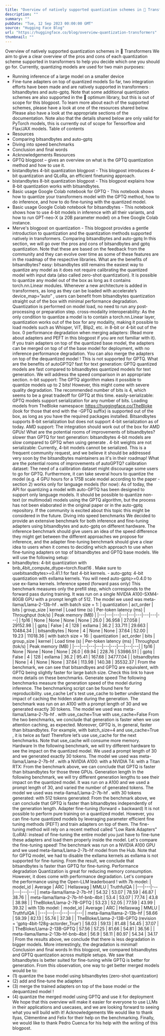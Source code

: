 ```yaml
---
title: "Overview of natively supported quantization schemes in 🤗 Transformers"
description: ""
summary: ""
pubDate: "Tue, 12 Sep 2023 00:00:00 GMT"
source: "Hugging Face Blog"
url: "https://huggingface.co/blog/overview-quantization-transformers"
thumbnail: ""
---
```


Overview of natively supported quantization schemes in 🤗 Transformers
We aim to give a clear overview of the pros and cons of each quantization scheme supported in transformers to help you decide which one you should go for.
Currently, quantizing models are used for two main purposes:
- Running inference of a large model on a smaller device
- Fine-tune adapters on top of quantized models
So far, two integration efforts have been made and are natively supported in transformers : bitsandbytes and auto-gptq. Note that some additional quantization schemes are also supported in the 🤗 optimum library, but this is out of scope for this blogpost.
To learn more about each of the supported schemes, please have a look at one of the resources shared below. Please also have a look at the appropriate sections of the documentation.
Note also that the details shared below are only valid for PyTorch
models, this is currently out of scope for Tensorflow and Flax/JAX models.
Table of contents
- Resources
- Comparing bitsandbytes and auto-gptq
- Diving into speed benchmarks
- Conclusion and final words
- Acknowledgements
Resources
- GPTQ blogpost – gives an overview on what is the GPTQ quantization method and how to use it.
- bistandbytes 4-bit quantization blogpost - This blogpost introduces 4-bit quantization and QLoRa, an efficient finetuning approach.
- bistandbytes 8-bit quantization blogpost - This blogpost explains how 8-bit quantization works with bitsandbytes.
- Basic usage Google Colab notebook for GPTQ - This notebook shows how to quantize your transformers model with the GPTQ method, how to do inference, and how to do fine-tuning with the quantized model.
- Basic usage Google Colab notebook for bitsandbytes - This notebook shows how to use 4-bit models in inference with all their variants, and how to run GPT-neo-X (a 20B parameter model) on a free Google Colab instance.
- Merve's blogpost on quantization - This blogpost provides a gentle introduction to quantization and the quantization methods supported natively in transformers.
Comparing bitsandbytes and auto-gptq
In this section, we will go over the pros and cons of bitsandbytes and gptq quantization. Note that these are based on the feedback from the community and they can evolve over time as some of these features are in the roadmap of the respective libraries.
What are the benefits of bitsandbytes?
easy: bitsandbytes still remains the easiest way to quantize any model as it does not require calibrating the quantized model with input data (also called zero-shot quantization). It is possible to quantize any model out of the box as long as it contains torch.nn.Linear
modules. Whenever a new architecture is added in transformers, as long as they can be loaded with accelerate’s device_map=”auto”
, users can benefit from bitsandbytes quantization straight out of the box with minimal performance degradation. Quantization is performed on model load, no need to run any post-processing or preparation step.
cross-modality interoperability: As the only condition to quantize a model is to contain a torch.nn.Linear
layer, quantization works out of the box for any modality, making it possible to load models such as Whisper, ViT, Blip2, etc. in 8-bit or 4-bit out of the box.
0 performance degradation when merging adapters: (Read more about adapters and PEFT in this blogpost if you are not familiar with it). If you train adapters on top of the quantized base model, the adapters can be merged on top of of the base model for deployment, with no inference performance degradation. You can also merge the adapters on top of the dequantized model ! This is not supported for GPTQ.
What are the benefits of autoGPTQ?
fast for text generation: GPTQ quantized models are fast compared to bitsandbytes quantized models for text generation. We will address the speed comparison in an appropriate section.
n-bit support: The GPTQ algorithm makes it possible to quantize models up to 2 bits! However, this might come with severe quality degradation. The recommended number of bits is 4, which seems to be a great tradeoff for GPTQ at this time.
easily-serializable: GPTQ models support serialization for any number of bits. Loading models from TheBloke namespace: https://huggingface.co/TheBloke (look for those that end with the -GPTQ
suffix) is supported out of the box, as long as you have the required packages installed. Bitsandbytes supports 8-bit serialization but does not support 4-bit serialization as of today.
AMD support: The integration should work out of the box for AMD GPUs!
What are the potential rooms of improvements of bitsandbytes?
slower than GPTQ for text generation: bitsandbytes 4-bit models are slow compared to GPTQ when using generate
.
4-bit weights are not serializable: Currently, 4-bit models cannot be serialized. This is a frequent community request, and we believe it should be addressed very soon by the bitsandbytes maintainers as it's in their roadmap!
What are the potential rooms of improvements of autoGPTQ?
calibration dataset: The need of a calibration dataset might discourage some users to go for GPTQ. Furthermore, it can take several hours to quantize the model (e.g. 4 GPU hours for a 175B scale model according to the paper - section 2)
works only for language models (for now): As of today, the API for quantizing a model with auto-GPTQ has been designed to support only language models. It should be possible to quantize non-text (or multimodal) models using the GPTQ algorithm, but the process has not been elaborated in the original paper or in the auto-gptq repository. If the community is excited about this topic this might be considered in the future.
Diving into speed benchmarks
We decided to provide an extensive benchmark for both inference and fine-tuning adapters using bitsandbytes and auto-gptq on different hardware. The inference benchmark should give users an idea of the speed difference they might get between the different approaches we propose for inference, and the adapter fine-tuning benchmark should give a clear idea to users when it comes to deciding which approach to use when fine-tuning adapters on top of bitsandbytes and GPTQ base models.
We will use the following setup:
- bitsandbytes: 4-bit quantization with
bnb_4bit_compute_dtype=torch.float16
. Make sure to usebitsandbytes>=0.41.1
for fast 4-bit kernels. - auto-gptq: 4-bit quantization with exllama kernels. You will need
auto-gptq>=0.4.0
to use ex-llama kernels.
Inference speed (forward pass only)
This benchmark measures only the prefill step, which corresponds to the forward pass during training. It was run on a single NVIDIA A100-SXM4-80GB GPU with a prompt length of 512. The model we used was meta-llama/Llama-2-13b-hf
.
with batch size = 1:
| quantization | act_order | bits | group_size | kernel | Load time (s) | Per-token latency (ms) | Throughput (tok/s) | Peak memory (MB) |
|---|---|---|---|---|---|---|---|---|
| fp16 | None | None | None | None | 26.0 | 36.958 | 27.058 | 29152.98 |
| gptq | False | 4 | 128 | exllama | 36.2 | 33.711 | 29.663 | 10484.34 |
| bitsandbytes | None | 4 | None | None | 37.64 | 52.00 | 19.23 | 11018.36 |
with batch size = 16:
| quantization | act_order | bits | group_size | kernel | Load time (s) | Per-token latency (ms) | Throughput (tok/s) | Peak memory (MB) |
|---|---|---|---|---|---|---|---|---|
| fp16 | None | None | None | None | 26.0 | 69.94 | 228.76 | 53986.51 |
| gptq | False | 4 | 128 | exllama | 36.2 | 95.41 | 167.68 | 34777.04 |
| bitsandbytes | None | 4 | None | None | 37.64 | 113.98 | 140.38 | 35532.37 |
From the benchmark, we can see that bitsandbyes and GPTQ are equivalent, with GPTQ being slightly faster for large batch size. Check this link to have more details on these benchmarks.
Generate speed
The following benchmarks measure the generation speed of the model during inference. The benchmarking script can be found here for reproducibility.
use_cache
Let's test use_cache
to better understand the impact of caching the hidden state during the generation.
The benchmark was run on an A100 with a prompt length of 30 and we generated exactly 30 tokens. The model we used was meta-llama/Llama-2-7b-hf
.
with use_cache=True
with use_cache=False
From the two benchmarks, we conclude that generation is faster when we use attention caching, as expected. Moreover, GPTQ is, in general, faster than bitsandbytes. For example, with batch_size=4
and use_cache=True
, it is twice as fast! Therefore let’s use use_cache
for the next benchmarks. Note that use_cache
will consume more memory.
Hardware
In the following benchmark, we will try different hardware to see the impact on the quantized model. We used a prompt length of 30 and we generated exactly 30 tokens. The model we used was meta-llama/Llama-2-7b-hf
.
with a NVIDIA A100:
with a NVIDIA T4:
with a Titan RTX:
From the benchmark above, we can conclude that GPTQ is faster than bitsandbytes for those three GPUs.
Generation length
In the following benchmark, we will try different generation lengths to see their impact on the quantized model. It was run on a A100 and we used a prompt length of 30, and varied the number of generated tokens. The model we used was meta-llama/Llama-2-7b-hf
.
with 30 tokens generated:
with 512 tokens generated:
From the benchmark above, we can conclude that GPTQ is faster than bitsandbytes independently of the generation length.
Adapter fine-tuning (forward + backward)
It is not possible to perform pure training on a quantized model. However, you can fine-tune quantized models by leveraging parameter efficient fine tuning methods (PEFT) and train adapters on top of them. The fine-tuning method will rely on a recent method called "Low Rank Adapters" (LoRA): instead of fine-tuning the entire model you just have to fine-tune these adapters and load them properly inside the model. Let's compare the fine-tuning speed!
The benchmark was run on a NVIDIA A100 GPU and we used meta-llama/Llama-2-7b-hf
model from the Hub. Note that for GPTQ model, we had to disable the exllama kernels as exllama is not supported for fine-tuning.
From the result, we conclude that bitsandbytes is faster than GPTQ for fine-tuning.
Performance degradation
Quantization is great for reducing memory consumption. However, it does come with performance degradation. Let's compare the performance using the Open-LLM leaderboard !
with 7b model:
| model_id | Average | ARC | Hellaswag | MMLU | TruthfulQA |
|---|---|---|---|---|---|
| meta-llama/llama-2-7b-hf | 54.32 | 53.07 | 78.59 | 46.87 | 38.76 |
| meta-llama/llama-2-7b-hf-bnb-4bit | 53.4 | 53.07 | 77.74 | 43.8 | 38.98 |
| TheBloke/Llama-2-7B-GPTQ | 53.23 | 52.05 | 77.59 | 43.99 | 39.32 |
with 13b model:
| model_id | Average | ARC | Hellaswag | MMLU | TruthfulQA |
|---|---|---|---|---|---|
| meta-llama/llama-2-13b-hf | 58.66 | 59.39 | 82.13 | 55.74 | 37.38 |
| TheBloke/Llama-2-13B-GPTQ (revision = 'gptq-4bit-128g-actorder_True') | 58.03 | 59.13 | 81.48 | 54.45 | 37.07 |
| TheBloke/Llama-2-13B-GPTQ | 57.56 | 57.25 | 81.66 | 54.81 | 36.56 |
| meta-llama/llama-2-13b-hf-bnb-4bit | 56.9 | 58.11 | 80.97 | 54.34 | 34.17 |
From the results above, we conclude that there is less degradation in bigger models. More interestingly, the degradation is minimal!
Conclusion and final words
In this blogpost, we compared bitsandbytes and GPTQ quantization across multiple setups. We saw that bitsandbytes is better suited for fine-tuning while GPTQ is better for generation. From this observation, one way to get better merged models would be to:
- (1) quantize the base model using bitsandbytes (zero-shot quantization)
- (2) add and fine-tune the adapters
- (3) merge the trained adapters on top of the base model or the dequantized model !
- (4) quantize the merged model using GPTQ and use it for deployment
We hope that this overview will make it easier for everyone to use LLMs in their applications and usecases, and we are looking forward to seeing what you will build with it!
Acknowledgements
We would like to thank Ilyas, Clémentine and Felix for their help on the benchmarking.
Finally, we would like to thank Pedro Cuenca for his help with the writing of this blogpost.